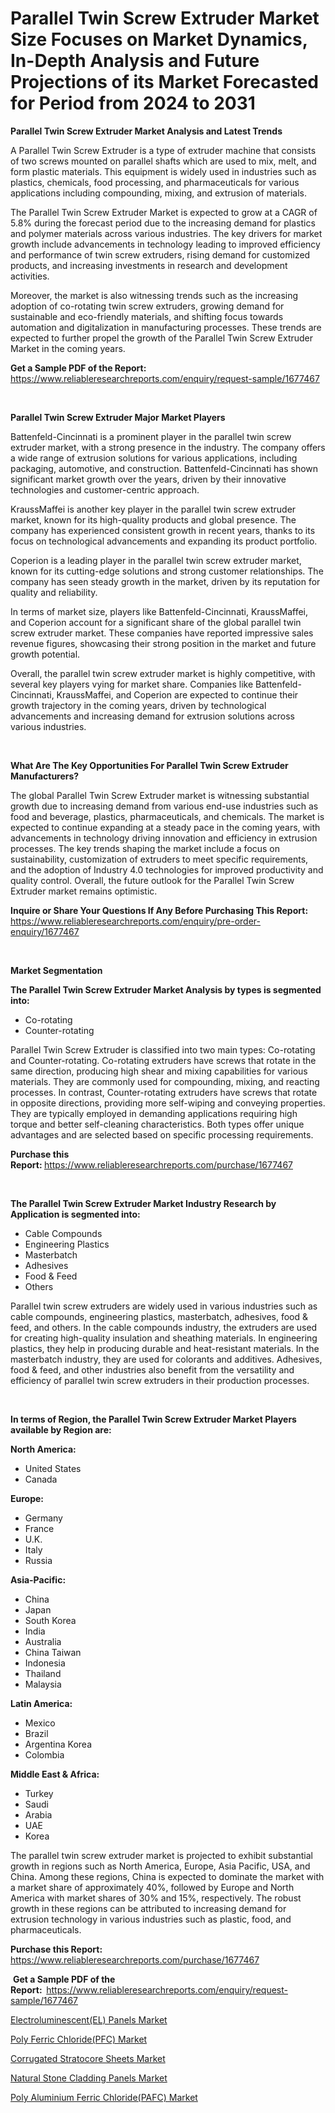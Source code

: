 <p><h1>Parallel Twin Screw Extruder Market Size Focuses on Market Dynamics, In-Depth Analysis and Future Projections of its Market Forecasted for Period from 2024 to 2031</h1></p><p><strong>Parallel Twin Screw Extruder Market Analysis and Latest Trends</strong></p>
<p><p>A Parallel Twin Screw Extruder is a type of extruder machine that consists of two screws mounted on parallel shafts which are used to mix, melt, and form plastic materials. This equipment is widely used in industries such as plastics, chemicals, food processing, and pharmaceuticals for various applications including compounding, mixing, and extrusion of materials.</p><p>The Parallel Twin Screw Extruder Market is expected to grow at a CAGR of 5.8% during the forecast period due to the increasing demand for plastics and polymer materials across various industries. The key drivers for market growth include advancements in technology leading to improved efficiency and performance of twin screw extruders, rising demand for customized products, and increasing investments in research and development activities.</p><p>Moreover, the market is also witnessing trends such as the increasing adoption of co-rotating twin screw extruders, growing demand for sustainable and eco-friendly materials, and shifting focus towards automation and digitalization in manufacturing processes. These trends are expected to further propel the growth of the Parallel Twin Screw Extruder Market in the coming years.</p></p>
<p><strong>Get a Sample PDF of the Report:&nbsp;</strong> <a href="https://www.reliableresearchreports.com/enquiry/request-sample/1677467">https://www.reliableresearchreports.com/enquiry/request-sample/1677467</a></p>
<p>&nbsp;</p>
<p><strong>Parallel Twin Screw Extruder Major Market Players</strong></p>
<p><p>Battenfeld-Cincinnati is a prominent player in the parallel twin screw extruder market, with a strong presence in the industry. The company offers a wide range of extrusion solutions for various applications, including packaging, automotive, and construction. Battenfeld-Cincinnati has shown significant market growth over the years, driven by their innovative technologies and customer-centric approach.</p><p>KraussMaffei is another key player in the parallel twin screw extruder market, known for its high-quality products and global presence. The company has experienced consistent growth in recent years, thanks to its focus on technological advancements and expanding its product portfolio.</p><p>Coperion is a leading player in the parallel twin screw extruder market, known for its cutting-edge solutions and strong customer relationships. The company has seen steady growth in the market, driven by its reputation for quality and reliability.</p><p>In terms of market size, players like Battenfeld-Cincinnati, KraussMaffei, and Coperion account for a significant share of the global parallel twin screw extruder market. These companies have reported impressive sales revenue figures, showcasing their strong position in the market and future growth potential.</p><p>Overall, the parallel twin screw extruder market is highly competitive, with several key players vying for market share. Companies like Battenfeld-Cincinnati, KraussMaffei, and Coperion are expected to continue their growth trajectory in the coming years, driven by technological advancements and increasing demand for extrusion solutions across various industries.</p></p>
<p>&nbsp;</p>
<p><strong>What Are The Key Opportunities For Parallel Twin Screw Extruder Manufacturers?</strong></p>
<p><p>The global Parallel Twin Screw Extruder market is witnessing substantial growth due to increasing demand from various end-use industries such as food and beverage, plastics, pharmaceuticals, and chemicals. The market is expected to continue expanding at a steady pace in the coming years, with advancements in technology driving innovation and efficiency in extrusion processes. The key trends shaping the market include a focus on sustainability, customization of extruders to meet specific requirements, and the adoption of Industry 4.0 technologies for improved productivity and quality control. Overall, the future outlook for the Parallel Twin Screw Extruder market remains optimistic.</p></p>
<p><strong>Inquire or Share Your Questions If Any Before Purchasing This Report:</strong> <a href="https://www.reliableresearchreports.com/enquiry/pre-order-enquiry/1677467">https://www.reliableresearchreports.com/enquiry/pre-order-enquiry/1677467</a></p>
<p>&nbsp;</p>
<p><strong>Market Segmentation</strong></p>
<p><strong>The Parallel Twin Screw Extruder Market Analysis by types is segmented into:</strong></p>
<p><ul><li>Co-rotating</li><li>Counter-rotating</li></ul></p>
<p><p>Parallel Twin Screw Extruder is classified into two main types: Co-rotating and Counter-rotating. Co-rotating extruders have screws that rotate in the same direction, producing high shear and mixing capabilities for various materials. They are commonly used for compounding, mixing, and reacting processes. In contrast, Counter-rotating extruders have screws that rotate in opposite directions, providing more self-wiping and conveying properties. They are typically employed in demanding applications requiring high torque and better self-cleaning characteristics. Both types offer unique advantages and are selected based on specific processing requirements.</p></p>
<p><strong>Purchase this Report:&nbsp;</strong><a href="https://www.reliableresearchreports.com/purchase/1677467">https://www.reliableresearchreports.com/purchase/1677467</a></p>
<p>&nbsp;</p>
<p><strong>The Parallel Twin Screw Extruder Market Industry Research by Application is segmented into:</strong></p>
<p><ul><li>Cable Compounds</li><li>Engineering Plastics</li><li>Masterbatch</li><li>Adhesives</li><li>Food & Feed</li><li>Others</li></ul></p>
<p><p>Parallel twin screw extruders are widely used in various industries such as cable compounds, engineering plastics, masterbatch, adhesives, food & feed, and others. In the cable compounds industry, the extruders are used for creating high-quality insulation and sheathing materials. In engineering plastics, they help in producing durable and heat-resistant materials. In the masterbatch industry, they are used for colorants and additives. Adhesives, food & feed, and other industries also benefit from the versatility and efficiency of parallel twin screw extruders in their production processes.</p></p>
<p>&nbsp;</p>
<p><strong>In terms of Region, the Parallel Twin Screw Extruder Market Players available by Region are:</strong></p>
<p>
    <p> <strong> North America: </strong>
        <ul>
            <li>United States</li>
            <li>Canada</li>
        </ul>
        </p> 
    <p> <strong> Europe: </strong>
        <ul>
            <li>Germany</li>
            <li>France</li>
            <li>U.K.</li>
            <li>Italy</li>
            <li>Russia</li>
        </ul>
        </p> 
    <p> <strong> Asia-Pacific: </strong>
        <ul>
            <li>China</li>
            <li>Japan</li>
            <li>South Korea</li>
            <li>India</li>
            <li>Australia</li>
            <li>China Taiwan</li>
            <li>Indonesia</li>
            <li>Thailand</li>
            <li>Malaysia</li>
        </ul>
        </p> 
    <p> <strong> Latin America: </strong>
        <ul>
            <li>Mexico</li>
            <li>Brazil</li>
            <li>Argentina Korea</li>
            <li>Colombia</li>
        </ul>
        </p> 
    <p> <strong> Middle East & Africa: </strong>
        <ul>
            <li>Turkey</li>
            <li>Saudi</li>
            <li>Arabia</li>
            <li>UAE</li>
            <li>Korea</li>
        </ul>
    </p>
    </p>
<p><p>The parallel twin screw extruder market is projected to exhibit substantial growth in regions such as North America, Europe, Asia Pacific, USA, and China. Among these regions, China is expected to dominate the market with a market share of approximately 40%, followed by Europe and North America with market shares of 30% and 15%, respectively. The robust growth in these regions can be attributed to increasing demand for extrusion technology in various industries such as plastic, food, and pharmaceuticals.</p></p>
<p><strong>Purchase this Report: </strong><a href="https://www.reliableresearchreports.com/purchase/1677467">https://www.reliableresearchreports.com/purchase/1677467</a></p>
<p>&nbsp;<strong>Get a Sample PDF of the Report:&nbsp;&nbsp;</strong><a href="https://www.reliableresearchreports.com/enquiry/request-sample/1677467">https://www.reliableresearchreports.com/enquiry/request-sample/1677467</a></p>
<p><strong></strong></p>
<p><p><a href="https://github.com/BryceTownsendr/Market-Research-Report-List-3/blob/main/electroluminescentel-panels-market.md">Electroluminescent(EL) Panels Market</a></p><p><a href="https://github.com/dx0328/Market-Research-Report-List-1/blob/main/poly-ferric-chloridepfc-market.md">Poly Ferric Chloride(PFC) Market</a></p><p><a href="https://issuu.com/reportprime-2/docs/corrugated-stratocore-sheets-market-size-2030.pptx">Corrugated Stratocore Sheets Market</a></p><p><a href="https://issuu.com/reportprime-2/docs/natural-stone-cladding-panels-market-size-2030.ppt">Natural Stone Cladding Panels Market</a></p><p><a href="https://github.com/Glendatilghmankmgz0rbhwpy/Market-Research-Report-List-1/blob/main/poly-aluminium-ferric-chloridepafc-market.md">Poly Aluminium Ferric Chloride(PAFC) Market</a></p></p>